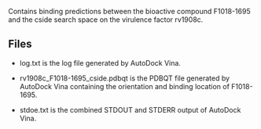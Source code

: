 Contains binding predictions between the bioactive compound F1018-1695 and the cside search space on the virulence factor rv1908c.

## Files

- log.txt is the log file generated by AutoDock Vina.

- rv1908c_F1018-1695_cside.pdbqt is the PDBQT file generated by AutoDock Vina containing the orientation and binding location of F1018-1695.

- stdoe.txt is the combined STDOUT and STDERR output of AutoDock Vina.


